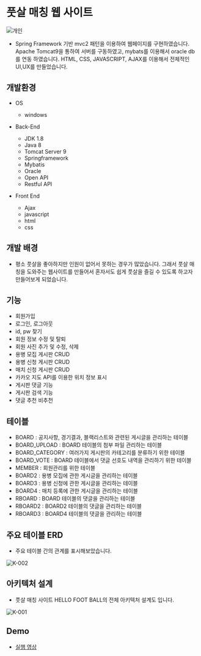 # 풋살 매칭 웹 사이트
![개인](https://user-images.githubusercontent.com/59239079/79235325-6c9b2800-7ea6-11ea-8ef1-f19acba845bb.png)
- Spring Framework 기반 mvc2 패턴을 이용하여 웹페이지를 구현하였습니다. Apache Tomcat9을 통하여 서버를 구동하였고, mybats를 이용해서 oracle db를 연동 하였습니다. HTML, CSS, JAVASCRIPT, AJAX를 이용해서 전체적인 UI,UX를 만들었습니다. 
## 개발환경
- OS
    - windows

- Back-End
    - JDK 1.8
    - Java 8
    - Tomcat Server 9
    - Springframework
    - Mybatis
    - Oracle
    - Open API
    - Restful API
    
- Front End
    - Ajax
    - javascript
    - html
    - css
    
 ## 개발 배경
 - 평소 풋살을 좋아하지만 인원이 없어서 못하는 경우가 많았습니다. 그래서 풋살 매칭을 도와주는 웹사이트를 만들어서 혼자서도 쉽게 풋살을 즐길 수 있도록 하고자 만들어보게 되었습니다.
 
 ## 기능
 - 회원가입
 - 로그인, 로그아웃
 - id, pw 찾기
 - 회원 정보 수정 및 탈퇴
 - 회원 사진 추가 및 수정, 삭제
 - 용병 모집 게시판 CRUD
 - 용병 신청 게시판 CRUD
 - 매치 신청 게시판 CRUD
 - 카카오 지도 API를 이용한 위치 정보 표시
 - 게시판 댓글 기능
 - 게시판 검색 기능
 - 댓글 추천 비추천 

## 테이블
 - BOARD : 공지사항, 경기결과, 블랙리스트와 관련된 게시글을 관리하는 테이블     
 - BOARD_UPLOAD : BOARD 테이블의 첨부 파일 관리하는 테이블
 - BOARD_CATEGORY : 여러가지 게시판의 카테고리를 분류하기 위한 테이블
 - BOARD_VOTE : BOARD 테이블에서 댓글 선호도 내역을 관리하기 위한 테이블
 - MEMBER : 회원관리를 위한 테이블
 - BOARD2 : 용병 모집에 관한 게시글을 관리하는 테이블
 - BOARD3 : 용병 신청에 관한 게시글을 관리하는 테이블
 - BOARD4 : 매치 등록에 관한 게시글을 관리하는 테이블
 - RBOARD : BOARD 테이블의 댓글을 관리하는 테이블
 - RBOARD2 : BOARD2 테이블의 댓글을 관리하는 테이블
 - RBOARD3 : BOARD4 테이블의 댓글을 관리하는 테이블
 
## 주요 테이블 ERD
- 주요 테이블 간의 관계를 표시해보았습니다.

![K-002](https://user-images.githubusercontent.com/59239079/79252639-ee964b80-7ebc-11ea-959c-1507a2d3585b.png)

## 아키텍처 설계
- 풋살 매칭 사이트 HELLO FOOT BALL의 전체 아키텍처 설계도 입니다.


![K-001](https://user-images.githubusercontent.com/59239079/79252783-21404400-7ebd-11ea-94d8-be5c085e7f40.png)



## Demo
- [실행 영상](https://www.youtube.com/watch?v=BUMVqDi9BEk)
